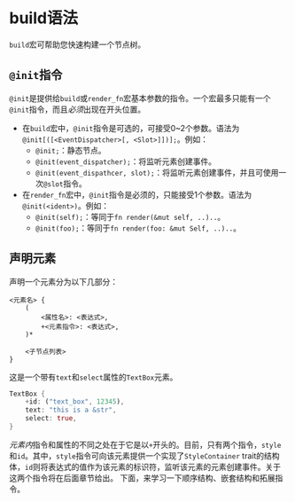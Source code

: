 # build语法

`build`宏可帮助您快速构建一个节点树。

## `@init`指令

`@init`是提供给`build`或`render_fn`宏基本参数的指令。一个宏最多只能有一个`@init`指令，而且*必须*出现在开头位置。

- 在`build`宏中，`@init`指令是可选的，可接受0~2个参数。语法为`@init[([<EventDispatcher>[, <Slot>]])];`。例如：
  - `@init;`：静态节点。
  - `@init(event_dispatcher);`：将监听元素创建事件。
  - `@init(event_dispathcer, slot);`：将监听元素创建事件，并且可使用一次`@slot`指令。
- 在`render_fn`宏中，`@init`指令是必须的，只能接受1个参数。语法为`@init(<ident>)`。例如：
  - `@init(self);`：等同于`fn render(&mut self, ..)..`。
  - `@init(foo);`：等同于`fn render(foo: &mut Self, ..)..`。

## 声明元素

声明一个元素分为以下几部分：

```text
<元素名> {
    (
        <属性名>: <表达式>,
        +<元素指令>: <表达式>,
    )*

    <子节点列表>
}
```

这是一个带有`text`和`select`属性的`TextBox`元素。

```rust
TextBox {
    +id: ("text_box", 12345),
    text: "this is a &str",
    select: true,
}
```

*元素内*指令和属性的不同之处在于它是以`+`开头的。目前，只有两个指令，`style`和`id`。其中，`style`指令可向该元素提供一个实现了`StyleContainer` trait的结构体，`id`则将表达式的值作为该元素的标识符，监听该元素的元素创建事件。关于这两个指令将在后面章节给出。
下面，来学习一下顺序结构、嵌套结构和拓展指令。
